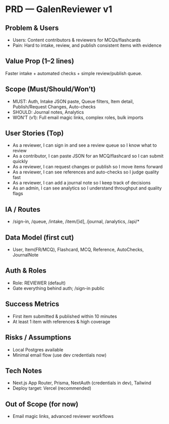 # PRD — GalenReviewer v1

## Problem & Users
- Users: Content contributors & reviewers for MCQs/flashcards
- Pain: Hard to intake, review, and publish consistent items with evidence

## Value Prop (1–2 lines)
Faster intake + automated checks + simple review/publish queue.

## Scope (Must/Should/Won’t)
- MUST: Auth, Intake JSON paste, Queue filters, Item detail, Publish/Request Changes, Auto-checks
- SHOULD: Journal notes, Analytics
- WON’T (v1): Full email magic links, complex roles, bulk imports

## User Stories (Top)
- As a reviewer, I can sign in and see a review queue so I know what to review
- As a contributor, I can paste JSON for an MCQ/flashcard so I can submit quickly
- As a reviewer, I can request changes or publish so I move items forward
- As a reviewer, I can see references and auto-checks so I judge quality fast
- As a reviewer, I can add a journal note so I keep track of decisions
- As an admin, I can see analytics so I understand throughput and quality flags

## IA / Routes
- /sign-in, /queue, /intake, /item/[id], /journal, /analytics, /api/*

## Data Model (first cut)
- User, Item(FR/MCQ), Flashcard, MCQ, Reference, AutoChecks, JournalNote

## Auth & Roles
- Role: REVIEWER (default)
- Gate everything behind auth; /sign-in public

## Success Metrics
- First item submitted & published within 10 minutes
- At least 1 item with references & high coverage

## Risks / Assumptions
- Local Postgres available
- Minimal email flow (use dev credentials now)

## Tech Notes
- Next.js App Router, Prisma, NextAuth (credentials in dev), Tailwind
- Deploy target: Vercel (recommended)

## Out of Scope (for now)
- Email magic links, advanced reviewer workflows